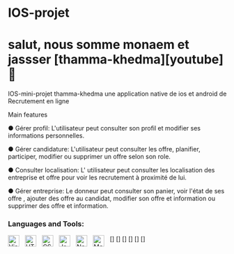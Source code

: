 # IOS-projet
# salut, nous somme monaem et jassser [thamma-khedma][youtube] 👋 
IOS-mini-projet
thamma-khedma
une application native de ios et android  de Recrutement en ligne

Main features

● Gérer profil: 
L'utilisateur peut consulter son profil et modifier ses informations personnelles. 


● Gérer candidature: 
L'utilisateur peut consulter les offre, planifier, participer, modifier ou supprimer un offre selon son role. 

● Consulter localisation: 
L' utilisateur peut consulter les localisation des entreprise et offre pour voir les recrutement à proximité de lui. 

● Gérer entreprise: 
Le donneur peut consulter son panier, voir l'état de ses offre , 
ajouter des offre au candidat, modifier son offre et information ou supprimer des offre et information. 

### Languages and Tools:

[<img align="left" alt="Visual Studio Code" width="26px" src="https://cdn.jsdelivr.net/gh/devicons/devicon/icons/vscode/vscode-original.svg" style="padding-right:10px;" />]
[<img align="left" alt="HTML5" width="26px" src="https://cdn.jsdelivr.net/gh/devicons/devicon/icons/html5/html5-original.svg" style="padding-right:10px;" />]
[<img align="left" alt="CSS3" width="26px" src="https://cdn.jsdelivr.net/gh/devicons/devicon/icons/css3/css3-original.svg" style="padding-right:10px;" />]
[<img align="left" alt="JavaScript" width="26px" src="https://cdn.jsdelivr.net/gh/devicons/devicon/icons/javascript/javascript-original.svg" style="padding-right:10px;" />]
[<img align="left" alt="Node.js" width="26px" src="https://cdn.jsdelivr.net/gh/devicons/devicon/icons/nodejs/nodejs-original.svg" style="padding-right:10px;" />]
[<img align="left" alt="MongoDB" width="26px" src="https://cdn.jsdelivr.net/gh/devicons/devicon/icons/mongodb/mongodb-original.svg" style="padding-right:10px;" />]
